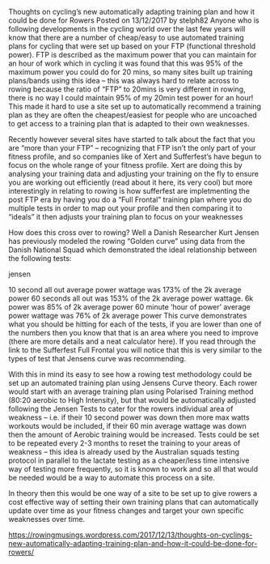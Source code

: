 Thoughts on cycling’s new automatically adapting training plan and how it could be done for Rowers
Posted on 13/12/2017 by stelph82
Anyone who is following developments in the cycling world over the last few years will know that there are a number of cheap/easy to use automated training plans for cycling that were set up based on your FTP (functional threshold power). FTP is described as the maximum power that you can maintain for an hour of work which in cycling it was found that this was 95% of the maximum power you could do for 20 mins, so many sites built up training plans/bands using this idea – this was always hard to relate across to rowing because the ratio of “FTP” to 20mins is very different in rowing, there is no way I could maintain 95% of my 20min test power for an hour! This made it hard to use a site set up to automatically recommend a training plan as they are often the cheapest/easiest for people who are uncoached to get access to a training plan that is adapted to their own weaknesses.

Recently however several sites have started to talk about the fact that you are “more than your FTP” – recognizing that FTP isn’t the only part of your fitness profile, and so companies like of Xert and Sufferfest’s have begun to focus on the whole range of your fitness profile. Xert are doing this by analysing your training data and adjusting your training on the fly to ensure you are working out efficiently (read about it here, its very cool) but more interestingly in relating to rowing is how sufferfest are impletmenting the post FTP era by having you do a “Full Frontal” training plan where you do multiple tests in order to map out your profile and then comparing it to “ideals” it then adjusts your training plan to focus on your weaknesses

How does this cross over to rowing? Well a Danish Researcher Kurt Jensen has previously modeled the rowing “Golden curve” using data from the Danish National Squad which demonstrated the ideal relationship between the following tests:

jensen

10 second all out average power wattage was 173% of the 2k average power
60 seconds all out was 153% of the 2k average power wattage.
6k power was 85% of 2k average power
60 minute ‘hour of power’ average power wattage was 76% of 2k average power
This curve demonstrates what you should be hitting for each of the tests, if you are lower than one of the numbers then you know that that is an area where you need to improve (there are more details and a neat calculator here). If you read through the link to the Sufferfest Full Frontal you will notice that this is very similar to the types of test that Jensens curve was recommending.

With this in mind its easy to see how a rowing test methodology could be set up an automated training plan using Jensens Curve theory. Each rower would start with an average training plan using Polarised Training method (80:20 aerobic to High Intensity), but that would be automatically adjusted following the Jensen Tests to cater for the rowers individual area of weakness – i.e. if their 10 second power was down then more max watts workouts would be included, if their 60 min average wattage was down then the amount of Aerobic training would be increased. Tests could be set to be repeated every 2-3 months to reset the training to your areas of weakness – this idea is already used by the Australian squads testing protocol in parallel to the lactate testing as a cheaper/less time intensive way of testing more frequently, so it is known to work and so all that would be needed would be a way to automate this process on a site.

In theory then this would be one way of a site to be set up to give rowers a cost effective way of setting their own training plans that can automatically update over time as your fitness changes and target your own specific weaknesses over time.

https://rowingmusings.wordpress.com/2017/12/13/thoughts-on-cyclings-new-automatically-adapting-training-plan-and-how-it-could-be-done-for-rowers/

